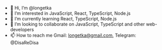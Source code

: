 - 👋 Hi, I’m @longetka
- 👀 I’m interested in JavaScript, React, TypeScript, Node.js
- 🌱 I’m currently learning React, TypeScript, Node.js
- 💞️ I’m looking to collaborate on JavaScript, TypeScript and other web-developers
- 📫 How to reach me Gmail: longetka@gmail.com, Telegram: @DisaReDisa

<!---
longetka/longetka is a ✨ special ✨ repository because its `README.md` (this file) appears on your GitHub profile.
You can click the Preview link to take a look at your changes.
--->
